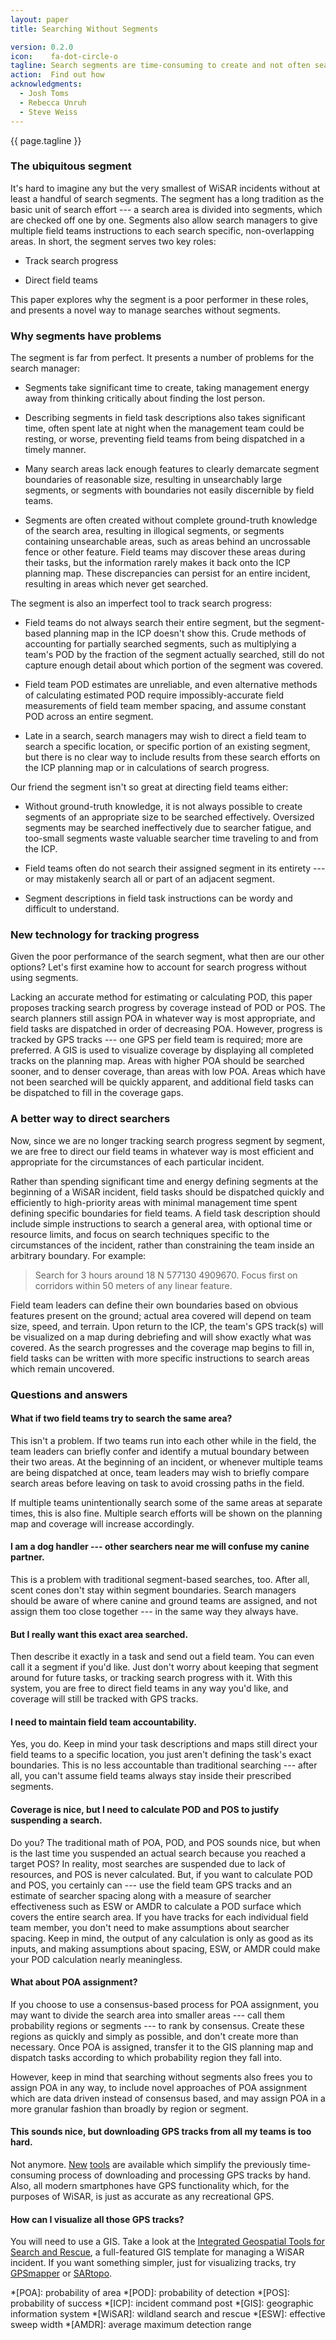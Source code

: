 ```yaml
---
layout: paper
title: Searching Without Segments

version: 0.2.0
icon:    fa-dot-circle-o
tagline: Search segments are time-consuming to create and not often searched completely. Get your resources in the field faster, and track search progress better, by ditching the segment for good.
action:  Find out how
acknowledgments: 
  - Josh Toms
  - Rebecca Unruh
  - Steve Weiss
---
```


<p class="intro">{{ page.tagline }}</p>

### The ubiquitous segment

It's hard to imagine any but the very smallest of WiSAR incidents without at least a handful of search segments. The segment has a long tradition as the basic unit of search effort --- a search area is divided into segments, which are checked off one by one. Segments also allow search managers to give multiple field teams instructions to each search specific, non-overlapping areas. In short, the segment serves two key roles:

-   Track search progress

-   Direct field teams

This paper explores why the segment is a poor performer in these roles, and presents a novel way to manage searches without segments.

### Why segments have problems

The segment is far from perfect. It presents a number of problems for the search manager:

-   Segments take significant time to create, taking management energy away from thinking critically about finding the lost person.

-   Describing segments in field task descriptions also takes significant time, often spent late at night when the management team could be resting, or worse, preventing field teams from being dispatched in a timely manner.

-   Many search areas lack enough features to clearly demarcate segment boundaries of reasonable size, resulting in unsearchably large segments, or segments with boundaries not easily discernible by field teams.

-   Segments are often created without complete ground-truth knowledge of the search area, resulting in illogical segments, or segments containing unsearchable areas, such as areas behind an uncrossable fence or other feature. Field teams may discover these areas during their tasks, but the information rarely makes it back onto the ICP planning map. These discrepancies can persist for an entire incident, resulting in areas which never get searched.

The segment is also an imperfect tool to track search progress:

-   Field teams do not always search their entire segment, but the segment-based planning map in the ICP doesn't show this. Crude methods of accounting for partially searched segments, such as multiplying a team's POD by the fraction of the segment actually searched, still do not capture enough detail about which portion of the segment was covered.

-   Field team POD estimates are unreliable, and even alternative methods of calculating estimated POD require impossibly-accurate field measurements of field team member spacing, and assume constant POD across an entire segment.

-   Late in a search, search managers may wish to direct a field team to search a specific location, or specific portion of an existing segment, but there is no clear way to include results from these search efforts on the ICP planning map or in calculations of search progress.

Our friend the segment isn't so great at directing field teams either:

-   Without ground-truth knowledge, it is not always possible to create segments of an appropriate size to be searched effectively. Oversized segments  may be searched ineffectively due to searcher fatigue, and too-small segments waste valuable searcher time traveling to and from the ICP.

-   Field teams often do not search their assigned segment in its entirety --- or may mistakenly search all or part of an adjacent segment.

-   Segment descriptions in field task instructions can be wordy and difficult to understand.

### New technology for tracking progress

Given the poor performance of the search segment, what then are our other options? Let's first examine how to account for search progress without using segments.

Lacking an accurate method for estimating or calculating POD, this paper proposes tracking search progress by coverage instead of POD or POS. The search planners still assign POA in whatever way is most appropriate, and field tasks are dispatched in order of decreasing POA. However, progress is tracked by GPS tracks --- one GPS per field team is required; more are preferred. A GIS is used to visualize coverage by displaying all completed tracks on the planning map. Areas with higher POA should be searched sooner, and to denser coverage, than areas with low POA. Areas which have not been searched will be quickly apparent, and additional field tasks can be dispatched to fill in the coverage gaps.

### A better way to direct searchers

Now, since we are no longer tracking search progress segment by segment, we are free to direct our field teams in whatever way is most efficient and appropriate for the circumstances of each particular incident. 

Rather than spending significant time and energy defining segments at the beginning of a WiSAR incident, field tasks should be dispatched quickly and efficiently to high-priority areas with minimal management time spent defining specific boundaries for field teams. A field task description should include simple instructions to search a general area, with optional time or resource limits, and focus on search techniques specific to the circumstances of the incident, rather than constraining the team inside an arbitrary boundary. For example:

>   Search for 3 hours around 18 N 577130 4909670. Focus first on corridors within 50 meters of any linear feature.

Field team leaders can define their own boundaries based on obvious features present on the ground; actual area covered will depend on team size, speed, and terrain. Upon return to the ICP, the team's GPS track(s) will be visualized on a map during debriefing and will show exactly what was covered. As the search progresses and the coverage map begins to fill in, field tasks can be written with more specific instructions to search areas which remain uncovered.

### Questions and answers

#### What if two field teams try to search the same area?

This isn't a problem. If two teams run into each other while in the field, the team leaders can briefly confer and identify a mutual boundary between their two areas. At the beginning of an incident, or whenever multiple teams are being dispatched at once, team leaders may wish to briefly compare search areas before leaving on task to avoid crossing paths in the field.

If multiple teams unintentionally search some of the same areas at separate times, this is also fine. Multiple search efforts will be shown on the planning map and coverage will increase accordingly.

#### I am a dog handler --- other searchers near me will confuse my canine partner.

This is a problem with traditional segment-based searches, too. After all, scent cones don't stay within segment boundaries. Search managers should be aware of where canine and ground teams are assigned, and not assign them too close together --- in the same way they always have.

#### But I really want this exact area searched.

Then describe it exactly in a task and send out a field team. You can even call it a segment if you'd like. Just don't worry about keeping that segment around for future tasks, or tracking search progress with it. With this system, you are free to direct field teams in any way you'd like, and coverage will still be tracked with GPS tracks.

#### I need to maintain field team accountability.

Yes, you do. Keep in mind your task descriptions and maps still direct your field teams to a specific location, you just aren't defining the task's exact boundaries. This is no less accountable than traditional searching --- after all, you can't assume field teams always stay inside their prescribed segments.

#### Coverage is nice, but I need to calculate POD and POS to justify suspending a search.

Do you? The traditional math of POA, POD, and POS sounds nice, but when is the last time you suspended an actual search because you reached a target POS? In reality, most searches are suspended due to lack of resources, and POS is never calculated. But, if you want to calculate POD and POS, you certainly can --- use the field team GPS tracks and an estimate of searcher spacing along with a measure of searcher effectiveness such as ESW or AMDR to calculate a POD surface which covers the entire search area. If you have tracks for each individual field team member, you don't need to make assumptions about searcher spacing. Keep in mind, the output of any calculation is only as good as its inputs, and making assumptions about spacing, ESW, or AMDR could make your POD calculation nearly meaningless.

#### What about POA assignment?

If you choose to use a consensus-based process for POA assignment, you may want to divide the search area into smaller areas --- call them probability regions or segments --- to rank by consensus. Create these regions as quickly and simply as possible, and don't create more than necessary. Once POA is assigned, transfer it to the GIS planning map and dispatch tasks according to which probability region they fall into.

However, keep in mind that searching without segments also frees you to assign POA in any way, to include novel approaches of POA assignment which are data driven instead of consensus based, and may assign POA in a more granular fashion than broadly by region or segment.

#### This sounds nice, but downloading GPS tracks from all my teams is too hard.

Not anymore. [New](https://github.com/emenendez/gpxutils/) [tools](https://github.com/emenendez/GPSmapper/) are available which simplify the previously time-consuming process of downloading and processing GPS tracks by hand. Also, all modern smartphones have GPS functionality which, for the purposes of WiSAR, is just as accurate as any recreational GPS.

#### How can I visualize all those GPS tracks?

You will need to use a GIS. Take a look at the [Integrated Geospatial Tools for Search and Rescue](https://github.com/dferguso/MapSAR_Ex/), a full-featured GIS template for managing a WiSAR incident. If you want something simpler, just for visualizing tracks, try [GPSmapper](https://github.com/emenendez/GPSmapper/) or [SARtopo](http://sartopo.com).


*[POA]:   probability of area
*[POD]:   probability of detection
*[POS]:   probability of success
*[ICP]:   incident command post
*[GIS]:   geographic information system
*[WiSAR]: wildland search and rescue
*[ESW]:   effective sweep width
*[AMDR]:  average maximum detection range
